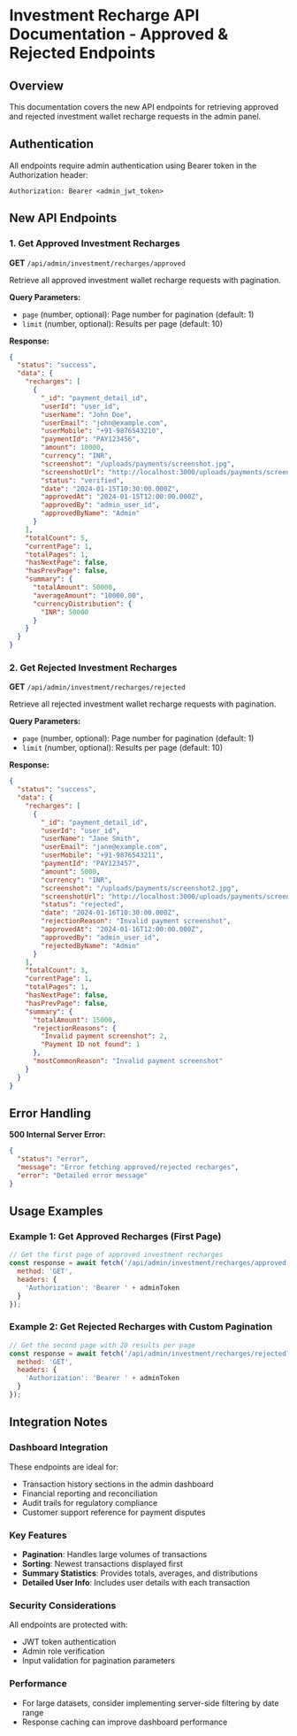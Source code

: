 # Investment Recharge API Documentation - Approved & Rejected Endpoints

## Overview
This documentation covers the new API endpoints for retrieving approved and rejected investment wallet recharge requests in the admin panel.

## Authentication
All endpoints require admin authentication using Bearer token in the Authorization header:
```
Authorization: Bearer <admin_jwt_token>
```

## New API Endpoints

### 1. Get Approved Investment Recharges
**GET** `/api/admin/investment/recharges/approved`

Retrieve all approved investment wallet recharge requests with pagination.

**Query Parameters:**
- `page` (number, optional): Page number for pagination (default: 1)
- `limit` (number, optional): Results per page (default: 10)

**Response:**
```json
{
  "status": "success",
  "data": {
    "recharges": [
      {
        "_id": "payment_detail_id",
        "userId": "user_id",
        "userName": "John Doe",
        "userEmail": "john@example.com",
        "userMobile": "+91-9876543210",
        "paymentId": "PAY123456",
        "amount": 10000,
        "currency": "INR",
        "screenshot": "/uploads/payments/screenshot.jpg",
        "screenshotUrl": "http://localhost:3000/uploads/payments/screenshot.jpg",
        "status": "verified",
        "date": "2024-01-15T10:30:00.000Z",
        "approvedAt": "2024-01-15T12:00:00.000Z",
        "approvedBy": "admin_user_id",
        "approvedByName": "Admin"
      }
    ],
    "totalCount": 5,
    "currentPage": 1,
    "totalPages": 1,
    "hasNextPage": false,
    "hasPrevPage": false,
    "summary": {
      "totalAmount": 50000,
      "averageAmount": "10000.00",
      "currencyDistribution": {
        "INR": 50000
      }
    }
  }
}
```

### 2. Get Rejected Investment Recharges
**GET** `/api/admin/investment/recharges/rejected`

Retrieve all rejected investment wallet recharge requests with pagination.

**Query Parameters:**
- `page` (number, optional): Page number for pagination (default: 1)
- `limit` (number, optional): Results per page (default: 10)

**Response:**
```json
{
  "status": "success",
  "data": {
    "recharges": [
      {
        "_id": "payment_detail_id",
        "userId": "user_id",
        "userName": "Jane Smith",
        "userEmail": "jane@example.com",
        "userMobile": "+91-9876543211",
        "paymentId": "PAY123457",
        "amount": 5000,
        "currency": "INR",
        "screenshot": "/uploads/payments/screenshot2.jpg",
        "screenshotUrl": "http://localhost:3000/uploads/payments/screenshot2.jpg",
        "status": "rejected",
        "date": "2024-01-16T10:30:00.000Z",
        "rejectionReason": "Invalid payment screenshot",
        "approvedAt": "2024-01-16T12:00:00.000Z",
        "approvedBy": "admin_user_id",
        "rejectedByName": "Admin"
      }
    ],
    "totalCount": 3,
    "currentPage": 1,
    "totalPages": 1,
    "hasNextPage": false,
    "hasPrevPage": false,
    "summary": {
      "totalAmount": 15000,
      "rejectionReasons": {
        "Invalid payment screenshot": 2,
        "Payment ID not found": 1
      },
      "mostCommonReason": "Invalid payment screenshot"
    }
  }
}
```

## Error Handling

**500 Internal Server Error:**
```json
{
  "status": "error",
  "message": "Error fetching approved/rejected recharges",
  "error": "Detailed error message"
}
```

## Usage Examples

### Example 1: Get Approved Recharges (First Page)
```javascript
// Get the first page of approved investment recharges
const response = await fetch('/api/admin/investment/recharges/approved', {
  method: 'GET',
  headers: {
    'Authorization': 'Bearer ' + adminToken
  }
});
```

### Example 2: Get Rejected Recharges with Custom Pagination
```javascript
// Get the second page with 20 results per page
const response = await fetch('/api/admin/investment/recharges/rejected?page=2&limit=20', {
  method: 'GET',
  headers: {
    'Authorization': 'Bearer ' + adminToken
  }
});
```

## Integration Notes

### Dashboard Integration
These endpoints are ideal for:
- Transaction history sections in the admin dashboard
- Financial reporting and reconciliation
- Audit trails for regulatory compliance
- Customer support reference for payment disputes

### Key Features
- **Pagination**: Handles large volumes of transactions
- **Sorting**: Newest transactions displayed first
- **Summary Statistics**: Provides totals, averages, and distributions
- **Detailed User Info**: Includes user details with each transaction

### Security Considerations
All endpoints are protected with:
- JWT token authentication
- Admin role verification
- Input validation for pagination parameters

### Performance
- For large datasets, consider implementing server-side filtering by date range
- Response caching can improve dashboard performance 
